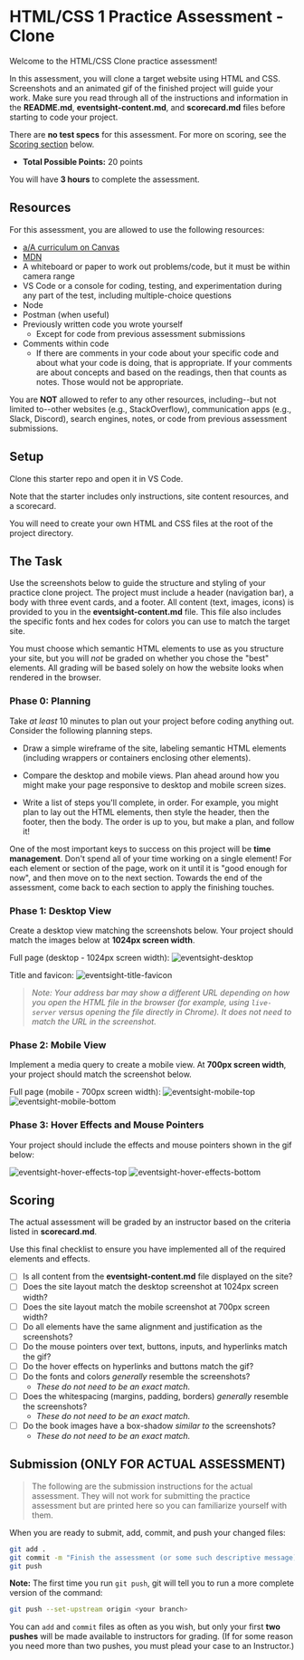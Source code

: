 # HTML/CSS 1 Practice Assessment - Clone

Welcome to the HTML/CSS Clone practice assessment!

In this assessment, you will clone a target website using HTML and CSS.
Screenshots and an animated gif of the finished project will guide your work.
Make sure you read through all of the instructions and information in the
__README.md__, __eventsight-content.md__, and __scorecard.md__ files before
starting to code your project.

There are **no test specs** for this assessment. For more on scoring, see the
[Scoring section](#scoring) below.

* __Total Possible Points:__ 20 points

You will have **3 hours** to complete the assessment.

## Resources

For this assessment, you are allowed to use the following resources:

* [a/A curriculum on Canvas][canvas]
* [MDN]
* A whiteboard or paper to work out problems/code, but it must be within camera
  range
* VS Code or a console for coding, testing, and experimentation during any part
  of the test, including multiple-choice questions
* Node
* Postman (when useful)
* Previously written code you wrote yourself
  * Except for code from previous assessment submissions
* Comments within code
  * If there are comments in your code about your specific code and about what
    your code is doing, that is appropriate. If your comments are about concepts
    and based on the readings, then that counts as notes. Those would not be
    appropriate.

You are **NOT** allowed to refer to any other resources, including--but not
limited to--other websites (e.g., StackOverflow), communication apps (e.g.,
Slack, Discord), search engines, notes, or code from previous assessment
submissions.

[canvas]: https://appacademy.instructure.com/

## Setup

Clone this starter repo and open it in VS Code.

Note that the starter includes only instructions, site content resources, and a
scorecard.

You will need to create your own HTML and CSS files at the root of the project
directory.

## The Task

Use the screenshots below to guide the structure and styling of your practice
clone project. The project must include a header (navigation bar), a body with
three event cards, and a footer. All content (text, images, icons) is provided
to you in the __eventsight-content.md__ file. This file also includes the
specific fonts and hex codes for colors you can use to match the target site.

You must choose which semantic HTML elements to use as you structure your site,
but you will _not_ be graded on whether you chose the "best" elements. All
grading will be based solely on how the website looks when rendered in the
browser.

### Phase 0: Planning

Take _at least_ 10 minutes to plan out your project before coding anything out.
Consider the following planning steps.

- Draw a simple wireframe of the site, labeling semantic HTML elements
  (including wrappers or containers enclosing other elements).

- Compare the desktop and mobile views. Plan ahead around how you might
  make your page responsive to desktop and mobile screen sizes.

- Write a list of steps you'll complete, in order. For example, you might plan
  to lay out the HTML elements, then style the header, then the footer, then the
  body. The order is up to you, but make a plan, and follow it!

One of the most important keys to success on this project will be __time
management__. Don't spend all of your time working on a single element! For each
element or section of the page, work on it until it is "good enough for now",
and then move on to the next section. Towards the end of the assessment, come
back to each section to apply the finishing touches.

### Phase 1: Desktop View

Create a desktop view matching the screenshots below. Your project should
match the images below at __1024px screen width__.

Full page (desktop - 1024px screen width):
![eventsight-desktop]

Title and favicon:
![eventsight-title-favicon]

> _Note: Your address bar may show a different URL depending on how you open the
> HTML file in the browser (for example, using `live-server` versus opening the
> file directly in Chrome). It does not need to match the URL in the
> screenshot._

### Phase 2: Mobile View

Implement a media query to create a mobile view. At __700px screen width__, your
project should match the screenshot below.

Full page (mobile - 700px screen width):
![eventsight-mobile-top]
![eventsight-mobile-bottom]

### Phase 3: Hover Effects and Mouse Pointers

Your project should include the effects and mouse pointers shown in the gif
below:

![eventsight-hover-effects-top]
![eventsight-hover-effects-bottom]

## Scoring

The actual assessment will be graded by an instructor based on the criteria
listed in __scorecard.md__.

Use this final checklist to ensure you have implemented all of the required
elements and effects.

- [ ] Is all content from the __eventsight-content.md__ file displayed on the
      site?
- [ ] Does the site layout match the desktop screenshot at 1024px screen width?
- [ ] Does the site layout match the mobile screenshot at 700px screen width?
- [ ] Do all elements have the same alignment and justification as the
      screenshots?
- [ ] Do the mouse pointers over text, buttons, inputs, and hyperlinks match the
      gif?
- [ ] Do the hover effects on hyperlinks and buttons match the gif?
- [ ] Do the fonts and colors _generally_ resemble the screenshots?
    - _These do not need to be an exact match._
- [ ] Does the whitespacing (margins, padding, borders) _generally_ resemble the
      screenshots?
    - _These do not need to be an exact match._
- [ ] Do the book images have a box-shadow _similar to_ the screenshots?
    - _These do not need to be an exact match._

## Submission (ONLY FOR ACTUAL ASSESSMENT)

> The following are the submission instructions for the actual assessment. They
> will not work for submitting the practice assessment but are printed here so
> you can familiarize yourself with them.

When you are ready to submit, add, commit, and push your changed files:

   ```sh
   git add .
   git commit -m "Finish the assessment (or some such descriptive message)"
   git push
   ```

   **Note:** The first time you run `git push`, git will tell you to run a more
   complete version of the command:

   ```sh
   git push --set-upstream origin <your branch>
   ```

You can `add` and `commit` files as often as you wish, but only your first **two
pushes** will be made available to instructors for grading. (If for some reason
you need more than two pushes, you must plead your case to an Instructor.)

[MDN]: https://developer.mozilla.org/en-US/
[eventsight-desktop]: https://appacademy-open-assets.s3.us-west-1.amazonaws.com/Modular-Curriculum/content/week-07/EventSight/eventsight-desktop.png
[eventsight-mobile-top]: https://appacademy-open-assets.s3.us-west-1.amazonaws.com/Modular-Curriculum/content/week-07/EventSight/eventsight-mobile-top.png
[eventsight-mobile-bottom]: https://appacademy-open-assets.s3.us-west-1.amazonaws.com/Modular-Curriculum/content/week-07/EventSight/eventsight-mobile-bottom.png
[eventsight-title-favicon]: https://appacademy-open-assets.s3.us-west-1.amazonaws.com/Modular-Curriculum/content/week-07/EventSight/eventsight-favicon.png
[eventsight-hover-effects-top]: https://media.giphy.com/media/agzknLFhyLBUFnrUHJ/giphy.gif
[eventsight-hover-effects-bottom]: https://media.giphy.com/media/zGPPvRNL9RWqVV3ZNX/giphy.gif

